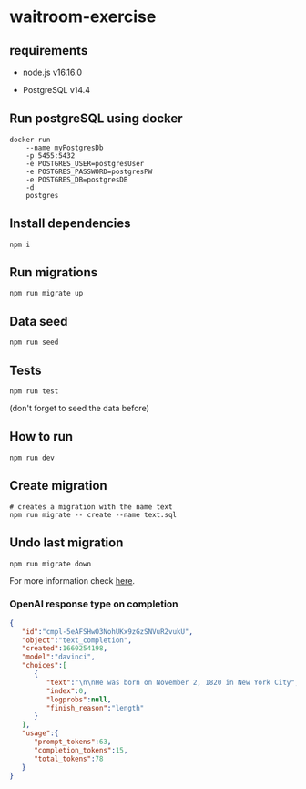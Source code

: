 # waitroom-exercise

## requirements

- node.js v16.16.0

- PostgreSQL v14.4 

## Run postgreSQL using docker

```
docker run 
    --name myPostgresDb 
    -p 5455:5432 
    -e POSTGRES_USER=postgresUser 
    -e POSTGRES_PASSWORD=postgresPW 
    -e POSTGRES_DB=postgresDB 
    -d 
    postgres
```

## Install dependencies

`npm i`

## Run migrations

`npm run migrate up`

## Data seed

`npm run seed`

## Tests

`npm run test`

(don't forget to seed the data before)

## How to run

`npm run dev`

## Create migration

```
# creates a migration with the name text
npm run migrate -- create --name text.sql
```

## Undo last migration

`npm run migrate down`

For more information check [here](https://github.com/mmkal/slonik-tools/tree/master/packages/migrator#readme).

### OpenAI response type on completion

```JSON
{
   "id":"cmpl-5eAFSHwO3NohUKx9zGzSNVuR2vukU",
   "object":"text_completion",
   "created":1660254198,
   "model":"davinci",
   "choices":[
      {
         "text":"\n\nHe was born on November 2, 1820 in New York City",
         "index":0,
         "logprobs":null,
         "finish_reason":"length"
      }
   ],
   "usage":{
      "prompt_tokens":63,
      "completion_tokens":15,
      "total_tokens":78
   }
}
```
